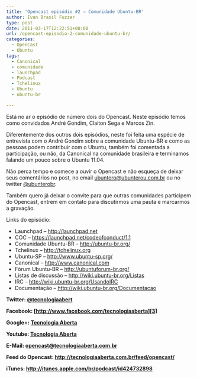 ```yaml
---
title: 'Opencast episódio #2 – Comunidade Ubuntu-BR'
author: Ivan Brasil Fuzzer
type: post
date: 2011-03-17T12:22:51+00:00
url: /opencast-episodio-2-comunidade-ubuntu-br/
categories:
  - OpenCast
  - Ubuntu
tags:
  - Canonical
  - comunidade
  - launchpad
  - Podcast
  - Tchelinux
  - Ubuntu
  - ubuntu-br

---
```

Está no ar o episódio de número dois do Opencast. Neste episódio temos como convidados André Gondim, Claiton Sega e Marcos Zin.

Diferentemente dos outros dois episódios, neste foi feita uma espécie de entrevista com o André Gondim sobre a comunidade Ubuntu-BR e como as pessoas podem contribuir com o Ubuntu, também foi comentada a participação, ou não, da Canonical na comunidade brasileira e terminamos falando um pouco sobre o Ubuntu 11.04.

Não perca tempo e comece a ouvir o Opencast e não esqueça de deixar seus comentários no post, no email ubuntero@ubunterou.com.br ou no twitter [@ubunterobr][1].

Também quero já deixar o convite para que outras comunidades participem do Opencast, entrem em contato para discutirmos uma pauta e marcarmos a gravação.

Links do episódio:

  * Launchpad &#8211; <http://launchpad.net>
  * COC &#8211; <https://launchpad.net/codeofconduct/1.1>
  * Comunidade Ubuntu-BR &#8211; <http://ubuntu-br.org/>
  * Tchelinux &#8211; <http://tchelinux.org>
  * Ubuntu-SP &#8211; <http://www.ubuntu-sp.org/>
  * Canonical &#8211; <http://www.canonical.com>
  * Fórum Ubuntu-BR &#8211; <http://ubuntuforum-br.org/>
  * Listas de discussão &#8211; <http://wiki.ubuntu-br.org/Listas>
  * IRC &#8211; <http://wiki.ubuntu-br.org/UsandoIRC>
  * Documentação &#8211; <http://wiki.ubuntu-br.org/Documentacao>

**Twitter: [@tecnologiaabert][2]**

**Facebook: [http://www.facebook.com/tecnologiaaberta][3]**

**Google+: [Tecnologia Aberta][4]**

**Youtube: [Tecnologia Aberta][5]**

**E-Mail: <opencast@tecnologiaaberta.com.br>**

**Feed do Opencast: <http://tecnologiaaberta.com.br/feed/opencast/>**

**iTunes: <a href="http://itunes.apple.com/br/podcast/id424732898" target="_blank" rel="nofollow">http://itunes.apple.com/br/podcast/id424732898</a>**

&nbsp;

 [1]: http://twitter.com/ubunterobr
 [2]: http://twitter.com/tecnologiaabert
 [3]: https://www.facebook.com/tecnologiaaberta
 [4]: https://plus.google.com/u/0/b/114491525240353631044/114491525240353631044/about
 [5]: http://youtube.com/tecnologiaaberta